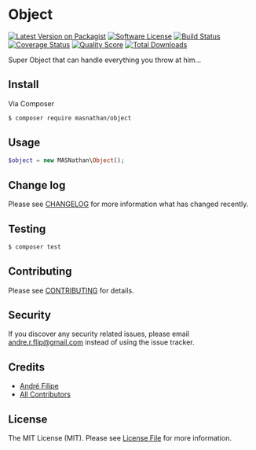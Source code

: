 # Object

[![Latest Version on Packagist](https://img.shields.io/packagist/v/masnathan/object.svg?style=flat-square)](https://packagist.org/packages/masnathan/object)
[![Software License](https://img.shields.io/badge/license-MIT-brightgreen.svg?style=flat-square)](LICENSE.md)
[![Build Status](https://img.shields.io/travis/MASNathan/Object/master.svg?style=flat-square)](https://travis-ci.org/MASNathan/Object)
[![Coverage Status](https://img.shields.io/scrutinizer/coverage/g/masnathan/object.svg?style=flat-square)](https://scrutinizer-ci.com/g/masnathan/object/code-structure)
[![Quality Score](https://img.shields.io/scrutinizer/g/masnathan/object.svg?style=flat-square)](https://scrutinizer-ci.com/g/masnathan/object)
[![Total Downloads](https://img.shields.io/packagist/dt/masnathan/object.svg?style=flat-square)](https://packagist.org/packages/masnathan/object)

Super Object that can handle everything you throw at him...

## Install

Via Composer

``` bash
$ composer require masnathan/object
```

## Usage

``` php
$object = new MASNathan\Object();
```

## Change log

Please see [CHANGELOG](CHANGELOG.md) for more information what has changed recently.

## Testing

``` bash
$ composer test
```

## Contributing

Please see [CONTRIBUTING](CONTRIBUTING.md) for details.

## Security

If you discover any security related issues, please email andre.r.flip@gmail.com instead of using the issue tracker.

## Credits

- [André Filipe](https://github.com/masnathan)
- [All Contributors](../../contributors)

## License

The MIT License (MIT). Please see [License File](LICENSE.md) for more information.
